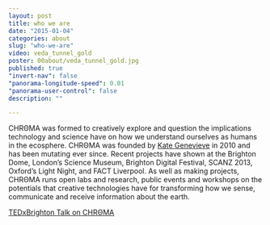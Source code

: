```yaml
---
layout: post
title: who we are
date: "2015-01-04"
categories: about
slug: "who-we-are"
video: veda_tunnel_gold
poster: 00about/veda_tunnel_gold.jpg
published: true
"invert-nav": false
"panorama-longitude-speed": 0.01
"panorama-user-control": false
description: ""

---
```




<span class="chroma">CHRΘMA</span> was formed to creatively explore and question the implications technology and science have on how we understand ourselves as humans in the ecosphere. <span class="chroma">CHRΘMA</span> was founded by <a href="https://twitter.com/kategenevieve" target="_blank" class="green" >Kate Genevieve</a> in 2010 and has been mutating ever since. Recent projects have shown at the Brighton Dome, London’s Science Museum, Brighton Digital Festival, SCANZ 2013, Oxford’s Light Night, and FACT Liverpool. As well as making projects, <span class="chroma">CHRΘMA</span> runs open labs and research, public events and workshops on the potentials that creative technologies have for transforming how we sense, communicate and receive information about the earth.

[TEDxBrighton Talk on CHRΘMA](https://www.youtube.com/watch?v=4os_yd51dYY)
